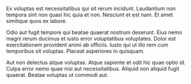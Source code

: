 Ex voluptas est necessitatibus qui sit rerum incidunt. Laudantium non tempora sint non quasi hic quia et non. Nesciunt et est nam. Et amet similique quos ex labore.
 Odio aut fugit tempore qui beatae quaerat nostrum deserunt. Eius nemo magni rerum ducimus et iusto error voluptatibus voluptates. Dolor est exercitationem provident animi ab officiis. Iusto qui ut illo rem cum temporibus sit voluptas. Placeat asperiores in quisquam.
 Aut non delectus atque voluptas. Atque sapiente et odit hic quae optio id. Culpa error nemo quae nisi aut necessitatibus. Aliquid non aliquid fugit quaerat. Beatae voluptas ut commodi aut.